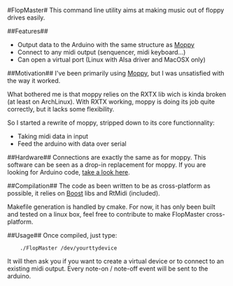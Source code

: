 #FlopMaster#
This command line utility aims at making music out of floppy drives easily.

##Features##
* Output data to the Arduino with the same structure as [Moppy](https://github.com/SammyIAm/Moppy/tree/moppy-advanced)
* Connect to any midi output (senquencer, midi keyboard...)
* Can open a virtual port (Linux with Alsa driver and MacOSX only)

##Motivation##
I've been primarily using [Moppy](https://github.com/SammyIAm/Moppy/tree/moppy-advanced), but I was unsatisfied with the way it worked.

What bothered me is that moppy relies on the RXTX lib wich is kinda broken (at least on ArchLinux).
With RXTX working, moppy is doing its job quite correctly, but it lacks some flexibility.

So I started a rewrite of moppy, stripped down to its core functionnality:

* Taking midi data in input
* Feed the arduino with data over serial

##Hardware##
Connections are exactly the same as for moppy. This software can be seen as a drop-in replacement for moppy.
If you are looking for Arduino code, [take a look here](https://github.com/SammyIAm/Moppy/blob/moppy-advanced/Arduino/Moppy/Moppy.ino).

##Compilation##
The code as been written to be as cross-platform as possible, it relies on [Boost](http://www.boost.org/) libs and RtMidi (included).

Makefile generation is handled by cmake.
For now, it has only been built and tested on a linux box, feel free to contribute to make FlopMaster cross-platform.

##Usage##
Once compiled, just type:

        ./FlopMaster /dev/yourttydevice

It will then ask you if you want to create a virtual device or to connect to an existing midi output.
Every note-on / note-off event will be sent to the arduino.
